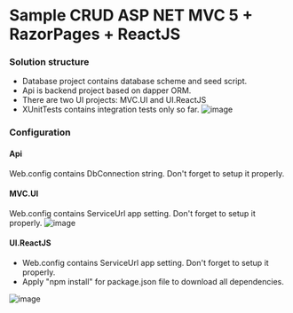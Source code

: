 # Sample CRUD ASP NET MVC 5 + RazorPages + ReactJS

### Solution structure
* Database project contains database scheme and seed script.
* Api is backend project based on dapper ORM.
* There are two UI projects: MVC.UI and UI.ReactJS
* XUnitTests contains integration tests only so far.
![image](https://user-images.githubusercontent.com/4447809/112223312-29fbd700-8c43-11eb-91f0-341eb01ff298.png)


### Configuration
#### Api
Web.config contains DbConnection string. Don't forget to setup it properly.
#### MVC.UI
Web.config contains ServiceUrl app setting. Don't forget to setup it properly.
![image](https://user-images.githubusercontent.com/4447809/112223259-1a7c8e00-8c43-11eb-99a5-262152605dc1.png)

#### UI.ReactJS
* Web.config contains ServiceUrl app setting. Don't forget to setup it properly.
* Apply "npm install" for package.json file to download all dependencies.

![image](https://user-images.githubusercontent.com/4447809/112223159-fa4ccf00-8c42-11eb-8e84-6495654d1cff.png)
